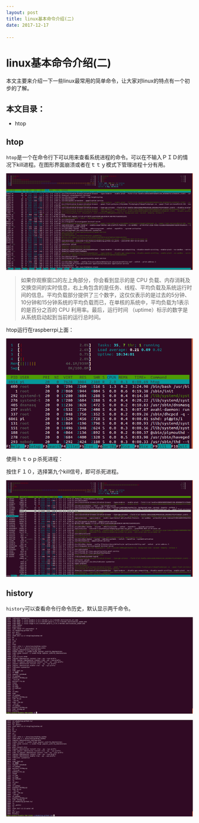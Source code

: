 ```yaml
---
layout: post
title: linux基本命令介绍(二)
date: 2017-12-17

---
```


# linux基本命令介绍(二)

本文主要来介绍一下一些linux最常用的简单命令，让大家对linux的特点有一个初步的了解。

## 本文目录：
* htop


## htop

`htop`是一个在命令行下可以用来查看系统进程的命令。可以在不输入ＰＩＤ的情况下kill进程。在图形界面崩溃或者在ｔｔｙ模式下管理进程十分有用。

![图片１](https://github.com/sduphylug/sduphylug.github.io/raw/master/_posts/_imag/2017-12-23%2019-22-47%E5%B1%8F%E5%B9%95%E6%88%AA%E5%9B%BE.png)

>如果你观察窗口的左上角部分，你会看到显示的是 CPU 负载、内存消耗及交换空间的实时信息，右上角包含的是任务、线程、平均负载及系统运行时间的信息。平均负载部分提供了三个数字，这仅仅表示的是过去的5分钟、10分钟和15分钟系统的平均负载而已，在单核的系统中，平均负载为1表示的是百分之百的 CPU 利用率。最后，运行时间 （uptime）标示的数字是从系统启动起到当前的运行总时间。

htop运行在raspberrpi上面：

![图片２](https://github.com/sduphylug/sduphylug.github.io/raw/master/_posts/_imag/2017-12-23%2019-27-30%E5%B1%8F%E5%B9%95%E6%88%AA%E5%9B%BE.png)

使用ｈｔｏｐ杀死进程：

按住Ｆ１０，选择第九个kill信号，即可杀死进程。

![图片３](https://github.com/sduphylug/sduphylug.github.io/raw/master/_posts/_imag/2017-12-23%2019-31-06%E5%B1%8F%E5%B9%95%E6%88%AA%E5%9B%BE.png)

## history

`history`可以查看命令行命令历史，默认显示两千命令。

![t](https://github.com/sduphylug/sduphylug.github.io/raw/master/_posts/_imag/2017-12-23%2019-39-33%E5%B1%8F%E5%B9%95%E6%88%AA%E5%9B%BE.png)

![l](https://github.com/sduphylug/sduphylug.github.io/raw/master/_posts/_imag/2017-12-23%2019-48-40%E5%B1%8F%E5%B9%95%E6%88%AA%E5%9B%BE.png)
